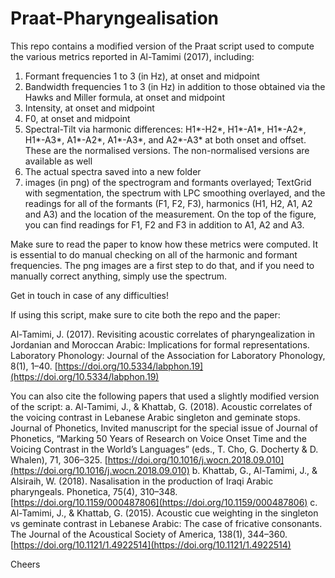 # Praat-Pharyngealisation

This repo contains a modified version of the Praat script used to compute the various metrics reported in Al-Tamimi (2017), including:

1. Formant frequencies 1 to 3 (in Hz), at onset and midpoint
2. Bandwidth frequencies 1 to 3 (in Hz) in addition to those obtained via the Hawks and Miller formula, at onset and midpoint
3. Intensity, at onset and midpoint
4. F0, at onset and midpoint
5. Spectral-Tilt via harmonic differences: H1*-H2*, H1*-A1*, H1*-A2*, H1*-A3*, A1*-A2*, A1*-A3*, and A2*-A3* at both onset and offset. These are the normalised versions. The non-normalised versions are available as well
6. The actual spectra saved into a new folder
7. images (in png) of the spectrogram and formants overlayed; TextGrid with segmentation, the spectrum with LPC smoothing overlayed, and the readings for all of the formants (F1, F2, F3), harmonics (H1, H2, A1, A2 and A3) and the location of the measurement. On the top of the figure, you can find readings for F1, F2 and F3 in addition to A1, A2 and A3.

Make sure to read the paper to know how these metrics were computed. It is essential to do manual checking on all of the harmonic and formant frequencies. The png images are a first step to do that, and if you need to manually correct anything, simply use the spectrum.

Get in touch in case of any difficulties!

If using this script, make sure to cite both the repo and the paper:

Al-Tamimi, J. (2017). Revisiting acoustic correlates of pharyngealization in Jordanian and Moroccan Arabic: Implications for formal representations. Laboratory
Phonology: Journal of the Association for Laboratory Phonology, 8(1), 1–40. [https://doi.org/10.5334/labphon.19](https://doi.org/10.5334/labphon.19)

You can also cite the following papers that used a slightly modified version of the script:
a. Al-Tamimi, J., & Khattab, G. (2018). Acoustic correlates of the voicing contrast in Lebanese Arabic singleton and geminate stops. Journal of Phonetics, Invited manuscript for the special issue of Journal of Phonetics, “Marking 50 Years of Research on Voice Onset Time and the Voicing Contrast in the World’s Languages” (eds., T. Cho, G. Docherty & D. Whalen), 71, 306–325. [https://doi.org/10.1016/j.wocn.2018.09.010](https://doi.org/10.1016/j.wocn.2018.09.010)
b. Khattab, G., Al-Tamimi, J., & Alsiraih, W. (2018). Nasalisation in the production of Iraqi Arabic pharyngeals. Phonetica, 75(4), 310–348. [https://doi.org/10.1159/000487806](https://doi.org/10.1159/000487806) 
c. Al-Tamimi, J., & Khattab, G. (2015). Acoustic cue weighting in the singleton vs geminate contrast in Lebanese Arabic: The case of fricative consonants. The Journal of the Acoustical Society of America, 138(1), 344–360. [https://doi.org/10.1121/1.4922514](https://doi.org/10.1121/1.4922514)

Cheers
